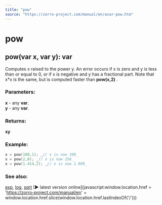 ```yaml
---
title: "pow"
source: "https://zorro-project.com/manual/en/avar-pow.htm"
---
```


# pow

## pow(var x, var y): var

Computes x raised to the power y. An error occurs if x is zero and y is less than or equal to 0, or if x is negative and y has a fractional part. Note that x\*x is the same, but is computed faster than **pow(x,2)** .

### Parameters:

**x** - any **var**.  
**y** - any **var**.

### Returns:

**xy**

### Example:

```c
x = pow(100,1); _// x is now 100_ 
x = pow(2,8); _// x is now 256_ 
x = pow(1.414,2); _// x is now 1.999_
```

### See also:

[](avar-exp.md)[exp](avar-exp.md), [log](avar-log.md), [sqrt](avar-sqrt.md) [► latest version online](javascript:window.location.href = 'https://zorro-project.com/manual/en' + window.location.href.slice\(window.location.href.lastIndexOf\('/'\)\))